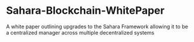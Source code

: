 # Sahara-Blockchain-WhitePaper
A white paper outlining upgrades to the Sahara Framework allowing it to be a centralized manager across multiple decentralized systems
